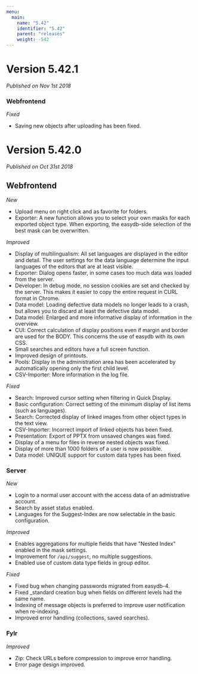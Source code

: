 ```yaml
---
menu:
  main:
    name: "5.42"
    identifier: "5.42"
    parent: "releases"
    weight: -542
---
```


# Version 5.42.1

*Published on Nov 1st 2018*

### Webfrontend

*Fixed*

- Saving new objects after uploading has been fixed.

# Version 5.42.0

*Published on Oct 31st 2018*

## Webfrontend

*New*

- Upload menu on right click and as favorite for folders.
- Exporter: A new function allows you to select your own masks for each exported object type. When exporting, the easydb-side selection of the best mask can be overwritten.

*Improved*

- Display of multilingualism: All set languages are displayed in the editor and detail. The user settings for the data language determine the input languages of the editors that are at least visible.
- Exporter: Dialog opens faster, in some cases too much data was loaded from the server.
- Developer: In debug mode, no session cookies are set and checked by the server. This makes it easier to copy the entire request in CURL format in Chrome.
- Data model: Loading defective data models no longer leads to a crash, but allows you to discard at least the defective data model.
- Data model: Enlarged and more informative display of information in the overview.
- CUI: Correct calculation of display positions even if margin and border are used for the BODY. This concerns the use of easydb with its own CSS.
- Small searches and editors have a full screen function.
- Improved design of printouts.
- Pools: Display in the administration area has been accelerated by automatically opening only the first child level.
- CSV-Importer: More information in the log file.

*Fixed*

- Search: Improved cursor setting when filtering in Quick Display.
- Basic configuration: Correct setting of the minimum display of list items (such as languages).
- Search: Corrected display of linked images from other object types in the text view.
- CSV-Importer: Incorrect import of linked objects has been fixed.
- Presentation: Export of PPTX from unsaved changes was fixed.
- Display of a menu for files in reverse nested objects was fixed.
- Display of more than 1000 folders of a user is now possible.
- Data model: UNIQUE support for custom data types has been fixed.

### Server

*New*

- Login to a normal user account with the access data of an admistrative account.
- Search by asset status enabled.
- Languages for the Suggest-Index are now selectable in the basic configuration.

*Improved*

- Enables aggregations for multiple fields that have "Nested Index" enabled in the mask settings.
- Improvement for `/api/suggest`, no multiple suggestions.
- Enabled use of custom data type fields in group editor.

*Fixed*

- Fixed bug when changing passwords migrated from easydb-4.
- Fixed _standard creation bug when fields on different levels had the same name.
- Indexing of message objects is preferred to improve user notification when re-indexing.
- Improved error handling (collections, saved searches).

### Fylr

*Improved*

- Zip: Check URLs before compression to improve error handling.
- Error page design improved.

